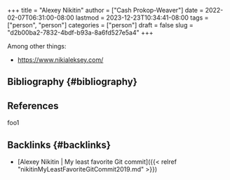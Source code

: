 +++
title = "Alexey Nikitin"
author = ["Cash Prokop-Weaver"]
date = 2022-02-07T06:31:00-08:00
lastmod = 2023-12-23T10:34:41-08:00
tags = ["person", "person"]
categories = ["person"]
draft = false
slug = "d2b00ba2-7832-4bdf-b93a-8a6fd527e5a4"
+++

Among other things:

-   <https://www.nikialeksey.com/>


## Bibliography {#bibliography}

## References

<style>.csl-entry{text-indent: -1.5em; margin-left: 1.5em;}</style><div class="csl-bib-body">
</div>

foo1


## Backlinks {#backlinks}

-   [Alexey Nikitin | My least favorite Git commit]({{< relref "nikitinMyLeastFavoriteGitCommit2019.md" >}})
